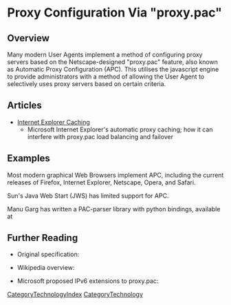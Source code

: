 # Proxy Configuration Via "proxy.pac"

## Overview

Many modern User Agents implement a method of configuring proxy servers
based on the Netscape-designed "proxy.pac" feature, also known as
Automatic Proxy Configuration (APC). This utilises the javascript engine
to provide administrators with a method of allowing the User Agent to
selectively uses proxy servers based on certain criteria.

## Articles

  - [Internet Explorer
    Caching](https://wiki.squid-cache.org/Technology/ProxyPac/Technology/ProxyPac/InternetExplorerCaching#)
    - Microsoft Internet Explorer's automatic proxy caching; how it can
    interfere with proxy.pac load balancing and failover

## Examples

Most modern graphical Web Browsers implement APC, including the current
releases of Firefox, Internet Explorer, Netscape, Opera, and Safari.

Sun's Java Web Start (JWS) has limited support for APC.

Manu Garg has written a PAC-parser library with python bindings,
available at [](http://code.google.com/p/pacparser/)

## Further Reading

  - Original specification:
    [](http://wp.netscape.com/eng/mozilla/2.0/relnotes/demo/proxy-live.html)

  - Wikipedia overview:
    [](http://en.wikipedia.org/wiki/Proxy_auto-config)

  - Microsoft proposed IPv6 extensions to proxy.pac:
    [](http://blogs.msdn.com/wndp/articles/IPV6_PAC_Extensions_v0_9.aspx)

[CategoryTechnologyIndex](https://wiki.squid-cache.org/Technology/ProxyPac/CategoryTechnologyIndex#)
[CategoryTechnology](https://wiki.squid-cache.org/Technology/ProxyPac/CategoryTechnology#)
